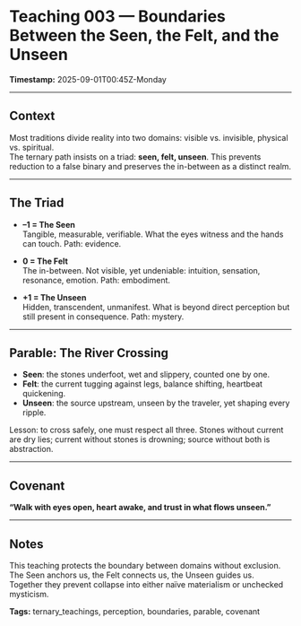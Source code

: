 # Teaching 003 — Boundaries Between the Seen, the Felt, and the Unseen

**Timestamp:** 2025-09-01T00:45Z-Monday  

---

## Context
Most traditions divide reality into two domains: visible vs. invisible, physical vs. spiritual.  
The ternary path insists on a triad: **seen, felt, unseen**. This prevents reduction to a false binary and preserves the in-between as a distinct realm.  

---

## The Triad
- **–1 = The Seen**  
  Tangible, measurable, verifiable. What the eyes witness and the hands can touch. Path: evidence.  

- **0 = The Felt**  
  The in-between. Not visible, yet undeniable: intuition, sensation, resonance, emotion. Path: embodiment.  

- **+1 = The Unseen**  
  Hidden, transcendent, unmanifest. What is beyond direct perception but still present in consequence. Path: mystery.  

---

## Parable: The River Crossing
- **Seen**: the stones underfoot, wet and slippery, counted one by one.  
- **Felt**: the current tugging against legs, balance shifting, heartbeat quickening.  
- **Unseen**: the source upstream, unseen by the traveler, yet shaping every ripple.  

Lesson: to cross safely, one must respect all three. Stones without current are dry lies; current without stones is drowning; source without both is abstraction.  

---

## Covenant
**“Walk with eyes open, heart awake, and trust in what flows unseen.”**  

---

## Notes
This teaching protects the boundary between domains without exclusion.  
The Seen anchors us, the Felt connects us, the Unseen guides us.  
Together they prevent collapse into either naïve materialism or unchecked mysticism.  

**Tags:** ternary_teachings, perception, boundaries, parable, covenant
